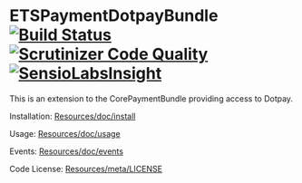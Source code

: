ETSPaymentDotpayBundle [![Build Status](https://travis-ci.org/ETSGlobal/ETSPaymentDotpayBundle.svg?branch=master)](https://travis-ci.org/ETSGlobal/ETSPaymentDotpayBundle) [![Scrutinizer Code Quality](https://scrutinizer-ci.com/g/ETSGlobal/ETSPaymentDotpayBundle/badges/quality-score.png?s=c973e1b1273ad6bdfc8560cac3e3914471d5b55e)](https://scrutinizer-ci.com/g/ETSGlobal/ETSPaymentDotpayBundle/) [![SensioLabsInsight](https://insight.sensiolabs.com/projects/c723d388-06f8-41f5-a94b-f1af161d21ab/mini.png)](https://insight.sensiolabs.com/projects/c723d388-06f8-41f5-a94b-f1af161d21ab)
======================

This is an extension to the CorePaymentBundle providing access to Dotpay.

Installation:
[Resources/doc/install](https://github.com/ETSGlobal/ETSPaymentDotpayBundle/blob/master/Resources/doc/install.rst)

Usage:
[Resources/doc/usage](https://github.com/ETSGlobal/ETSPaymentDotpayBundle/blob/master/Resources/doc/usage.rst)

Events:
[Resources/doc/events](https://github.com/ETSGlobal/ETSPaymentDotpayBundle/blob/master/Resources/doc/events.rst)

Code License:
[Resources/meta/LICENSE](https://github.com/ETSGlobal/ETSPaymentDotpayBundle/blob/master/Resources/meta/LICENSE)
